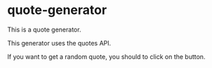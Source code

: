 # quote-generator

This is a quote generator.

This generator uses the quotes API.

If you want to get a random quote, you should to click on the button.
